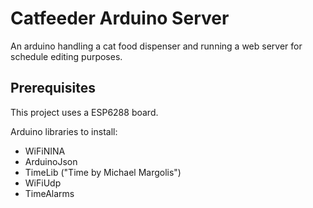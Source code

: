 # Catfeeder Arduino Server

An arduino handling a cat food dispenser and running a web server for schedule editing purposes.

## Prerequisites

This project uses a ESP6288 board.

Arduino libraries to install:

- WiFiNINA
- ArduinoJson
- TimeLib ("Time by Michael Margolis")
- WiFiUdp
- TimeAlarms
